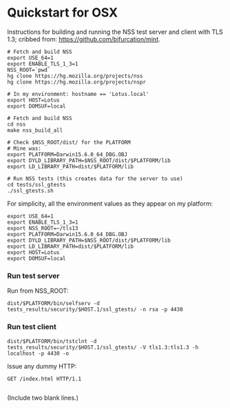 # Quickstart for OSX

Instructions for building and running the NSS test server and client with TLS 1.3; cribbed from: https://github.com/bifurcation/mint.

```
# Fetch and build NSS
export USE_64=1
export ENABLE_TLS_1_3=1
NSS_ROOT=`pwd`
hg clone https://hg.mozilla.org/projects/nss
hg clone https://hg.mozilla.org/projects/nspr

# In my environment: hostname == 'Lotus.local'
export HOST=Lotus
export DOMSUF=local

# Fetch and build NSS
cd nss
make nss_build_all

# Check $NSS_ROOT/dist/ for the PLATFORM
# Mine was: 
export PLATFORM=Darwin15.6.0_64_DBG.OBJ
export DYLD_LIBRARY_PATH=$NSS_ROOT/dist/$PLATFORM/lib
export LD_LIBRARY_PATH=dist/$PLATFORM/lib

# Run NSS tests (this creates data for the server to use)
cd tests/ssl_gtests
./ssl_gtests.sh
```

For simplicity, all the environment values as they appear on my platform:
```
export USE_64=1
export ENABLE_TLS_1_3=1
export NSS_ROOT=~/tls13
export PLATFORM=Darwin15.6.0_64_DBG.OBJ
export DYLD_LIBRARY_PATH=$NSS_ROOT/dist/$PLATFORM/lib
export LD_LIBRARY_PATH=dist/$PLATFORM/lib
export HOST=Lotus
export DOMSUF=local
```

### Run test server
Run from NSS_ROOT:
```
dist/$PLATFORM/bin/selfserv -d tests_results/security/$HOST.1/ssl_gtests/ -n rsa -p 4430
```

### Run test client
```
dist/$PLATFORM/bin/tstclnt -d tests_results/security/$HOST.1/ssl_gtests/ -V tls1.3:tls1.3 -h localhost -p 4430 -o
```

Issue any dummy HTTP:
```
GET /index.html HTTP/1.1


```
(Include two blank lines.)
